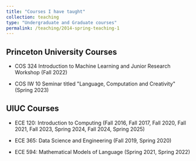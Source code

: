 ```yaml
---
title: "Courses I have taught"
collection: teaching
type: "Undergraduate and Graduate courses"
permalink: /teaching/2014-spring-teaching-1
---
```


## Princeton University Courses

- COS 324 Introduction to Machine Learning and Junior Research Workshop (Fall 2022)

- COS IW 10 Seminar titled "Language, Computation and Creativity" (Spring 2023)

## UIUC Courses

- ECE 120: Introduction to Computing (Fall 2016, Fall 2017, Fall 2020, Fall 2021, Fall 2023, Spring 2024, Fall 2024, Spring 2025)

- ECE 365: Data Science and Engineering (Fall 2019, Spring 2020)

- ECE 594: Mathematical Models of Language (Spring 2021, Spring 2022)
